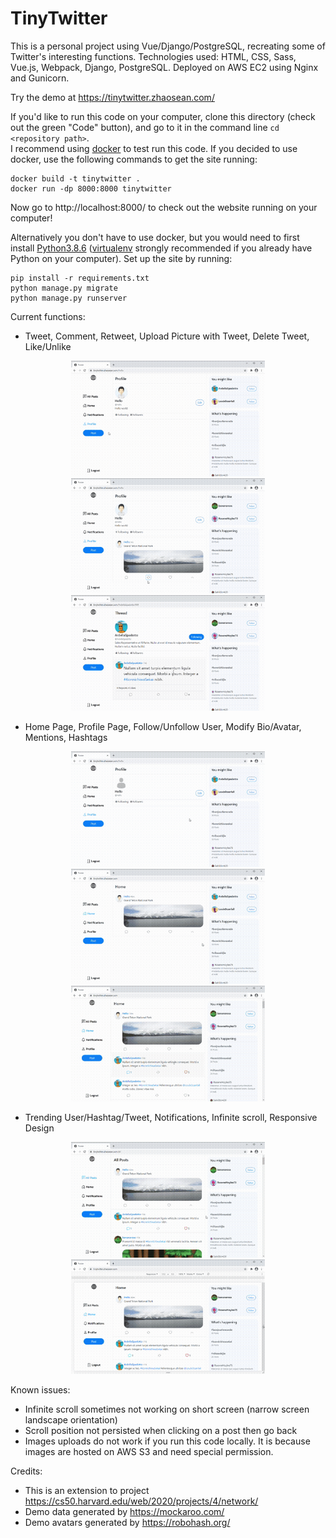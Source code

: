 # TinyTwitter


This is a personal project using Vue/Django/PostgreSQL, recreating some of Twitter's interesting functions. Technologies used: HTML, CSS, Sass, Vue.js, Webpack, Django, PostgreSQL. Deployed on AWS EC2 using Nginx and Gunicorn.  

Try the demo at https://tinytwitter.zhaosean.com/  


If you'd like to run this code on your computer, clone this directory (check out the green "Code" button), and go to it in the command line `cd <repository path>`.  
I recommend using [docker](https://docs.docker.com/engine/install/) to test run this code. If you decided to use docker, use the following commands to get the site running:
```
docker build -t tinytwitter .
docker run -dp 8000:8000 tinytwitter
```
Now go to http://localhost:8000/ to check out the website running on your computer!


Alternatively you don't have to use docker, but you would need to first install [Python3.8.6](https://www.python.org/downloads/release/python-386/) ([virtualenv](https://pypi.org/project/virtualenv/) strongly recommended if you already have Python on your computer). Set up the site by running:
```
pip install -r requirements.txt
python manage.py migrate
python manage.py runserver
```


Current functions:
* Tweet, Comment, Retweet, Upload Picture with Tweet, Delete Tweet, Like/Unlike
<p align="center">
  <img src="/demo_imgs/tweet_image.gif?raw=true" alt="Tweet" width=310 />
  <img src="/demo_imgs/retweet.gif?raw=true" alt="Retweet" width=310 /> 
  <img src="/demo_imgs/like_comment.gif" alt="Like and Comment" width=310 />
</p>

* Home Page, Profile Page, Follow/Unfollow User, Modify Bio/Avatar, Mentions, Hashtags
<p align="center">
  <img src="/demo_imgs/edit_profile.gif?raw=true" alt="Edit Profile" width=310 />
  <img src="/demo_imgs/follow.gif?raw=true" alt="Follow" width=310 /> 
  <img src="/demo_imgs/hashtag_mention.gif" alt="Hashtag and Mention" width=310 />
</p>

* Trending User/Hashtag/Tweet, Notifications, Infinite scroll, Responsive Design
<p align="center">
  <img src="/demo_imgs/infinite_scroll.gif?raw=true" alt="Infinite Scroll" width=310 />
  <img src="/demo_imgs/responsive.gif?raw=true" alt="Responsive Design" width=310 /> 
</p>


Known issues:
* Infinite scroll sometimes not working on short screen (narrow screen landscape orientation)
* Scroll position not persisted when clicking on a post then go back
* Images uploads do not work if you run this code locally. It is because images are hosted on AWS S3 and need special permission.


Credits:
* This is an extension to project https://cs50.harvard.edu/web/2020/projects/4/network/
* Demo data generated by https://mockaroo.com/  
* Demo avatars generated by https://robohash.org/  
